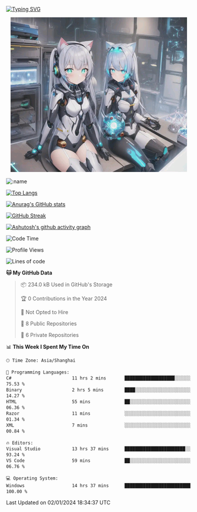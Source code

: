 [![Typing SVG](https://readme-typing-svg.demolab.com?font=Fira+Code&pause=1000&color=F78FDE&width=435&lines=%E6%AC%A2%E8%BF%8E%E5%A4%A7%E4%BD%AC%E6%9D%A5%E8%AE%BF0v0)](https://git.io/typing-svg)


<p align="center">
  <a href="https://github.com/qq583044063qq"><img src="banner.png" alt="qq583044063qq Banner"></a>
</p>



![:name](https://count.getloli.com/get/@hk416?theme=rule34)

[![Top Langs](https://github-readme-stats.vercel.app/api/top-langs/?username=qq583044063qq&locale=cn&hide=javascript,html,css&theme=tokyonight)](https://github.com/anuraghazra/github-readme-stats)

[![Anurag's GitHub stats](https://github-readme-stats.vercel.app/api?username=qq583044063qq&count_private=true&show_icons=true&locale=cn&theme=tokyonight)](https://github.com/anuraghazra/github-readme-stats)

[![GitHub Streak](https://streak-stats.demolab.com/?user=qq583044063qq&locale=zh_Hans&theme=tokyonight)](https://git.io/streak-stats)

[![Ashutosh's github activity graph](https://github-readme-activity-graph.vercel.app/graph?username=qq583044063qq&theme=tokyo-night)](https://github.com/ashutosh00710/github-readme-activity-graph)

<!--START_SECTION:waka-->
![Code Time](http://img.shields.io/badge/Code%20Time-564%20hrs%2014%20mins-blue)

![Profile Views](http://img.shields.io/badge/Profile%20Views-0-blue)

![Lines of code](https://img.shields.io/badge/From%20Hello%20World%20I%27ve%20Written-904.7%20thousand%20lines%20of%20code-blue)

**🐱 My GitHub Data** 

> 📦 234.0 kB Used in GitHub's Storage 
 > 
> 🏆 0 Contributions in the Year 2024
 > 
> 🚫 Not Opted to Hire
 > 
> 📜 8 Public Repositories 
 > 
> 🔑 6 Private Repositories 
 > 
📊 **This Week I Spent My Time On** 

```text
🕑︎ Time Zone: Asia/Shanghai

💬 Programming Languages: 
C#                       11 hrs 2 mins       ███████████████████░░░░░░   75.53 % 
Binary                   2 hrs 5 mins        ████░░░░░░░░░░░░░░░░░░░░░   14.27 % 
HTML                     55 mins             ██░░░░░░░░░░░░░░░░░░░░░░░   06.36 % 
Razor                    11 mins             ░░░░░░░░░░░░░░░░░░░░░░░░░   01.34 % 
XML                      7 mins              ░░░░░░░░░░░░░░░░░░░░░░░░░   00.84 % 

🔥 Editors: 
Visual Studio            13 hrs 37 mins      ███████████████████████░░   93.24 % 
VS Code                  59 mins             ██░░░░░░░░░░░░░░░░░░░░░░░   06.76 % 

💻 Operating System: 
Windows                  14 hrs 37 mins      █████████████████████████   100.00 % 
```


 Last Updated on 02/01/2024 18:34:37 UTC
<!--END_SECTION:waka-->
